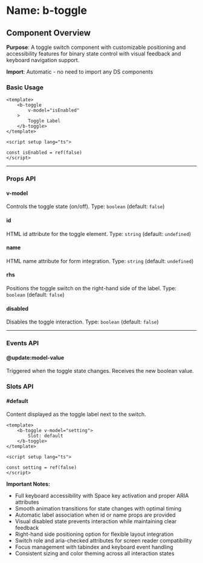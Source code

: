 # Name: b-toggle
## Component Overview

**Purpose**: A toggle switch component with customizable positioning and accessibility features for binary state control with visual feedback and keyboard navigation support.

**Import**: Automatic - no need to import any DS components

### Basic Usage

```vue
<template>
    <b-toggle 
        v-model="isEnabled"
    >
        Toggle Label
    </b-toggle>
</template>

<script setup lang="ts">

const isEnabled = ref(false)
</script>
```

---

### Props API

#### v-model
Controls the toggle state (on/off). Type: `boolean` (default: `false`)

#### id
HTML id attribute for the toggle element. Type: `string` (default: `undefined`)

#### name
HTML name attribute for form integration. Type: `string` (default: `undefined`)

#### rhs
Positions the toggle switch on the right-hand side of the label. Type: `boolean` (default: `false`)

#### disabled
Disables the toggle interaction. Type: `boolean` (default: `false`)

---

### Events API

#### @update:model-value
Triggered when the toggle state changes. Receives the new boolean value.

### Slots API

#### #default
Content displayed as the toggle label next to the switch.

```vue
<template>
    <b-toggle v-model="setting">
        Slot: default
    </b-toggle>
</template>

<script setup lang="ts">

const setting = ref(false)
</script>
```

**Important Notes:**
- Full keyboard accessibility with Space key activation and proper ARIA attributes
- Smooth animation transitions for state changes with optimal timing
- Automatic label association when id or name props are provided
- Visual disabled state prevents interaction while maintaining clear feedback
- Right-hand side positioning option for flexible layout integration
- Switch role and aria-checked attributes for screen reader compatibility
- Focus management with tabindex and keyboard event handling
- Consistent sizing and color theming across all interaction states